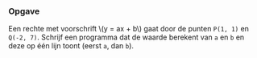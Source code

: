 ### Opgave

Een rechte met voorschrift \\(y = ax + b\\) gaat door de punten `P(1, 1)` en `Q(-2, 7)`. Schrijf een programma dat de waarde berekent van `a` en `b` en deze op één lijn toont (eerst `a`, dan `b`).
